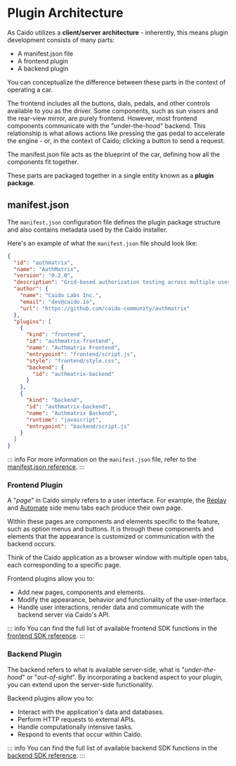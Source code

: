 # Plugin Architecture

As Caido utilizes a **client/server architecture** - inherently, this means plugin development consists of many parts:

- A manifest.json file
- A frontend plugin
- A backend plugin

You can conceptualize the difference between these parts in the context of operating a car.

The frontend includes all the buttons, dials, pedals, and other controls available to you as the driver. Some components, such as sun visors and the rear-view mirror, are purely frontend. However, most frontend components communicate with the "under-the-hood" backend. This relationship is what allows actions like pressing the gas pedal to accelerate the engine - or, in the context of Caido; clicking a button to send a request.

The manifest.json file acts as the blueprint of the car, defining how all the components fit together.

These parts are packaged together in a single entity known as a **plugin package**.

## manifest.json

The `manifest.json` configuration file defines the plugin package structure and also contains metadata used by the Caido installer.

Here's an example of what the `manifest.json` file should look like:

```json
{
  "id": "authmatrix",
  "name": "AuthMatrix",
  "version": "0.2.0",
  "description": "Grid-based authorization testing across multiple users and roles.",
  "author": {
    "name": "Caido Labs Inc.",
    "email": "dev@caido.io",
    "url": "https://github.com/caido-community/authmatrix"
  },
  "plugins": [
    {
      "kind": "frontend",
      "id": "authmatrix-frontend",
      "name": "Authmatrix Frontend",
      "entrypoint": "frontend/script.js",
      "style": "frontend/style.css",
      "backend": {
        "id": "authmatrix-backend"
      }
    },
    {
      "kind": "backend",
      "id": "authmatrix-backend",
      "name": "Authmatrix Backend",
      "runtime": "javascript",
      "entrypoint": "backend/script.js"
    }
  ]
}
```

::: info
For more information on the `manifest.json` file, refer to the [manifest.json reference](/reference/manifest.md).
:::

### Frontend Plugin

A "_page_" in Caido simply refers to a user interface. For example, the [Replay](https://docs.caido.io/reference/features/testing/replay.html) and [Automate](https://docs.caido.io/reference/features/testing/automate.html) side menu tabs each produce their own page.

Within these pages are components and elements specific to the feature, such as option menus and buttons. It is through these components and elements that the appearance is customized or communication with the backend occurs.

Think of the Caido application as a browser window with multiple open tabs, each corresponding to a specific page.

Frontend plugins allow you to:

- Add new pages, components and elements.
- Modify the appearance, behavior and functionality of the user-interface.
- Handle user interactions, render data and communicate with the backend server via Caido's API.

::: info
You can find the full list of available frontend SDK functions in the [frontend SDK reference](/reference/sdks/frontend/index.md).
:::

### Backend Plugin

The backend refers to what is available server-side, what is "_under-the-hood_" or "_out-of-sight_". By incorporating a backend aspect to your plugin, you can extend upon the server-side functionality.

Backend plugins allow you to:

- Interact with the application's data and databases.
- Perform HTTP requests to external APIs.
- Handle computationally intensive tasks.
- Respond to events that occur within Caido.

::: info
You can find the full list of available backend SDK functions in the [backend SDK reference](/reference/sdks/backend/index.md).
:::
